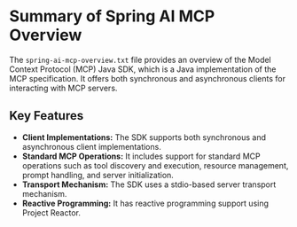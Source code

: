 # Summary of Spring AI MCP Overview

The `spring-ai-mcp-overview.txt` file provides an overview of the Model Context Protocol (MCP) Java SDK, which is a Java implementation of the MCP specification. It offers both synchronous and asynchronous clients for interacting with MCP servers.

## Key Features

- **Client Implementations:** The SDK supports both synchronous and asynchronous client implementations.
- **Standard MCP Operations:** It includes support for standard MCP operations such as tool discovery and execution, resource management, prompt handling, and server initialization.
- **Transport Mechanism:** The SDK uses a stdio-based server transport mechanism.
- **Reactive Programming:** It has reactive programming support using Project Reactor.
